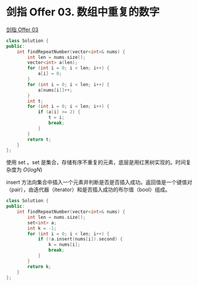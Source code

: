 # 剑指 Offer 03. 数组中重复的数字

[剑指 Offer 03](https://leetcode-cn.com/problems/shu-zu-zhong-zhong-fu-de-shu-zi-lcof/)



```cpp
class Solution {
public:
    int findRepeatNumber(vector<int>& nums) {
        int len = nums.size();
        vector<int> a(len);
        for (int i = 0; i < len; i++) {
            a[i] = 0;
        }
        for (int i = 0; i < len; i++) {
            a[nums[i]]++;
        }
        int t;
        for (int i = 0; i < len; i++) {
            if (a[i] >= 2) {
                t = i;
                break;
            }
        }
        return t;
    }
};
```

使用 set 。set 是集合，存储有序不重复的元素，底层是用红黑树实现的。时间复杂度为 $O(logN)$

insert 方法向集合中插入一个元素并判断是否是否插入成功。返回值是一个键值对（pair），由迭代器（iterator）和是否插入成功的布尔值（bool）组成。

```cpp
class Solution {
public:
    int findRepeatNumber(vector<int>& nums) {
        int len = nums.size();
        set<int> a;
        int k = -1;
        for (int i = 0; i < len; i++) {
            if (!a.insert(nums[i]).second) {
                k = nums[i];
                break;
            }
        }
        return k;
    }
};
```